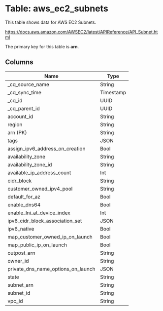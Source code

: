 # Table: aws_ec2_subnets

This table shows data for AWS EC2 Subnets.

https://docs.aws.amazon.com/AWSEC2/latest/APIReference/API_Subnet.html

The primary key for this table is **arn**.

## Columns

| Name          | Type          |
| ------------- | ------------- |
|_cq_source_name|String|
|_cq_sync_time|Timestamp|
|_cq_id|UUID|
|_cq_parent_id|UUID|
|account_id|String|
|region|String|
|arn (PK)|String|
|tags|JSON|
|assign_ipv6_address_on_creation|Bool|
|availability_zone|String|
|availability_zone_id|String|
|available_ip_address_count|Int|
|cidr_block|String|
|customer_owned_ipv4_pool|String|
|default_for_az|Bool|
|enable_dns64|Bool|
|enable_lni_at_device_index|Int|
|ipv6_cidr_block_association_set|JSON|
|ipv6_native|Bool|
|map_customer_owned_ip_on_launch|Bool|
|map_public_ip_on_launch|Bool|
|outpost_arn|String|
|owner_id|String|
|private_dns_name_options_on_launch|JSON|
|state|String|
|subnet_arn|String|
|subnet_id|String|
|vpc_id|String|